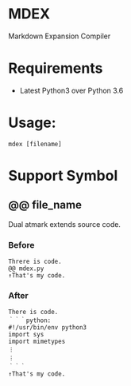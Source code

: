 # MDEX
Markdown Expansion Compiler

# Requirements
- Latest Python3 over Python 3.6

# Usage:
`mdex [filename]`
	
# Support Symbol
## @@ file_name
Dual atmark extends source code.
### Before
```markdown:
Threre is code.
@@ mdex.py
↑That's my code.
```
### After
```markdown:
There is code.
｀｀｀python:
#!/usr/bin/env python3
import sys
import mimetypes
︙
︙
｀｀｀
↑That's my code.
```
